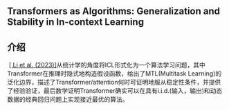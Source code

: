 ## Transformers as Algorithms: Generalization and Stability in In-context Learning



## 介绍

​		[\[ Li et al. (2023)\]](https://arxiv.org/abs/2301.07067)从统计学的角度将ICL形式化为一个算法学习问题，其中Transformer在推理时隐式地构造假设函数，给出了MTL(Multitask Learning)的泛化边界，描述了Transformer/attention何时可证明地服从稳定性条件，并提供了经验验证，最后数学证明Transformer确实可以在具有i.i.d.(输入，输出)和动态数据的经典回归问题上实现接近最优的算法。



